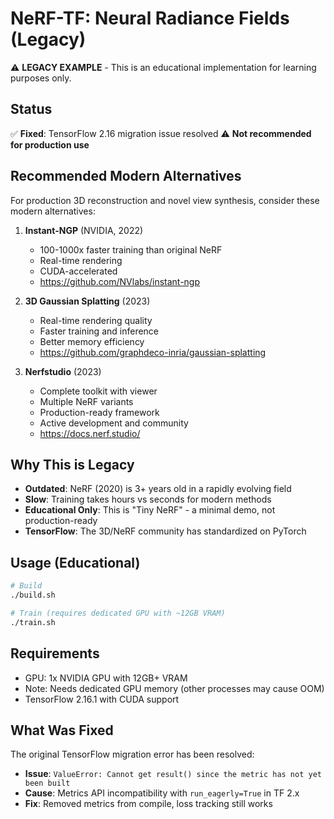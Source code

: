 # NeRF-TF: Neural Radiance Fields (Legacy)

⚠️ **LEGACY EXAMPLE** - This is an educational implementation for learning purposes only.

## Status

✅ **Fixed**: TensorFlow 2.16 migration issue resolved
⚠️ **Not recommended for production use**

## Recommended Modern Alternatives

For production 3D reconstruction and novel view synthesis, consider these modern alternatives:

1. **Instant-NGP** (NVIDIA, 2022)
   - 100-1000x faster training than original NeRF
   - Real-time rendering
   - CUDA-accelerated
   - https://github.com/NVlabs/instant-ngp

2. **3D Gaussian Splatting** (2023)
   - Real-time rendering quality
   - Faster training and inference
   - Better memory efficiency
   - https://github.com/graphdeco-inria/gaussian-splatting

3. **Nerfstudio** (2023)
   - Complete toolkit with viewer
   - Multiple NeRF variants
   - Production-ready framework
   - Active development and community
   - https://docs.nerf.studio/

## Why This is Legacy

- **Outdated**: NeRF (2020) is 3+ years old in a rapidly evolving field
- **Slow**: Training takes hours vs seconds for modern methods
- **Educational Only**: This is "Tiny NeRF" - a minimal demo, not production-ready
- **TensorFlow**: The 3D/NeRF community has standardized on PyTorch

## Usage (Educational)

```bash
# Build
./build.sh

# Train (requires dedicated GPU with ~12GB VRAM)
./train.sh
```

## Requirements

- GPU: 1x NVIDIA GPU with 12GB+ VRAM
- Note: Needs dedicated GPU memory (other processes may cause OOM)
- TensorFlow 2.16.1 with CUDA support

## What Was Fixed

The original TensorFlow migration error has been resolved:
- **Issue**: `ValueError: Cannot get result() since the metric has not yet been built`
- **Cause**: Metrics API incompatibility with `run_eagerly=True` in TF 2.x
- **Fix**: Removed metrics from compile, loss tracking still works